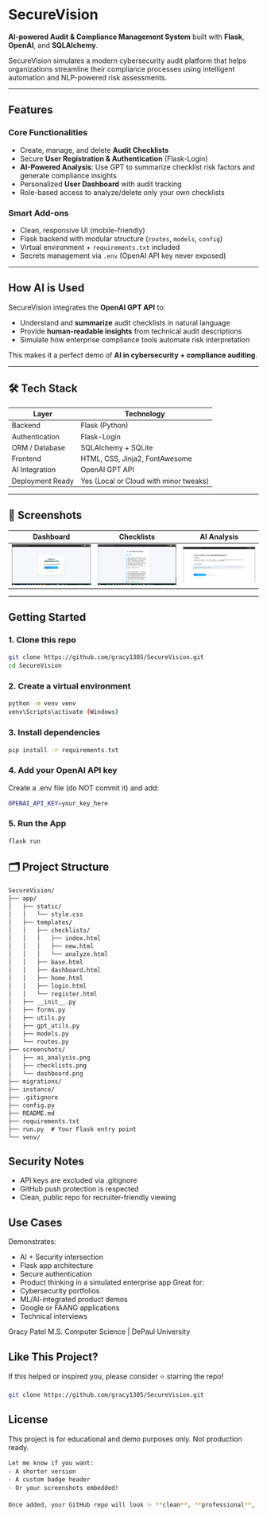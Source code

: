 # SecureVision
**AI-powered Audit & Compliance Management System** built with **Flask**, **OpenAI**, and **SQLAlchemy**.

SecureVision simulates a modern cybersecurity audit platform that helps organizations streamline their compliance processes using intelligent automation and NLP-powered risk assessments.

---

## Features

### Core Functionalities
- Create, manage, and delete **Audit Checklists**
- Secure **User Registration & Authentication** (Flask-Login)
- **AI-Powered Analysis**: Use GPT to summarize checklist risk factors and generate compliance insights
- Personalized **User Dashboard** with audit tracking
- Role-based access to analyze/delete only your own checklists

### Smart Add-ons
- Clean, responsive UI (mobile-friendly)
- Flask backend with modular structure (`routes`, `models`, `config`)
- Virtual environment + `requirements.txt` included
- Secrets management via `.env` (OpenAI API key never exposed)

---

## How AI is Used

SecureVision integrates the **OpenAI GPT API** to:
- Understand and **summarize** audit checklists in natural language
- Provide **human-readable insights** from technical audit descriptions
- Simulate how enterprise compliance tools automate risk interpretation

This makes it a perfect demo of **AI in cybersecurity + compliance auditing**.

---

## 🛠️ Tech Stack

| Layer             | Technology                         |
|-------------------|-------------------------------------|
| Backend           | Flask (Python)                     |
| Authentication    | Flask-Login                        |
| ORM / Database    | SQLAlchemy + SQLite                |
| Frontend          | HTML, CSS, Jinja2, FontAwesome     |
| AI Integration    | OpenAI GPT API                     |
| Deployment Ready  | Yes (Local or Cloud with minor tweaks) |

---

## 📸 Screenshots

| Dashboard | Checklists | AI Analysis |
|----------|------------|-------------|
| ![Dashboard](screenshots/dashboard.png) | ![Checklists](screenshots/checklists.png) | ![AI Analysis](screenshots/ai_analysis.png) |

---

## Getting Started

### 1. Clone this repo

```bash
git clone https://github.com/gracy1305/SecureVision.git
cd SecureVision
```

### 2. Create a virtual environment
```bash
python -m venv venv
venv\Scripts\activate (Windows)
```

### 3. Install dependencies
```bash
pip install -r requirements.txt
```

### 4. Add your OpenAI API key
Create a .env file (do NOT commit it) and add:
```bash
OPENAI_API_KEY=your_key_here
```

### 5. Run the App
```bash
flask run
```
## 🗂️ Project Structure

```
SecureVision/
├── app/
│   ├── static/
│   │   └── style.css
│   ├── templates/
│   │   ├── checklists/
│   │   │   ├── index.html
│   │   │   ├── new.html
│   │   │   └── analyze.html
│   │   ├── base.html
│   │   ├── dashboard.html
│   │   ├── home.html
│   │   ├── login.html
│   │   └── register.html
│   ├── __init__.py
│   ├── forms.py
│   ├── utils.py
│   ├── gpt_utils.py
│   ├── models.py
│   └── routes.py
├── screenshots/
│   ├── ai_analysis.png
│   ├── checklists.png
│   └── dashboard.png
├── migrations/
├── instance/
├── .gitignore
├── config.py
├── README.md
├── requirements.txt
├── run.py  # Your Flask entry point
└── venv/
```


## Security Notes
- API keys are excluded via .gitignore
- GitHub push protection is respected
- Clean, public repo for recruiter-friendly viewing

## Use Cases
Demonstrates:
- AI + Security intersection
- Flask app architecture
- Secure authentication
- Product thinking in a simulated enterprise app
Great for:
- Cybersecurity portfolios
- ML/AI-integrated product demos
- Google or FAANG applications
- Technical interviews

Gracy Patel
M.S. Computer Science | DePaul University

## Like This Project?
If this helped or inspired you, please consider ⭐️ starring the repo!
```bash
git clone https://github.com/gracy1305/SecureVision.git
```

## License
This project is for educational and demo purposes only. Not production ready.
```bash
Let me know if you want:
- A shorter version
- A custom badge header
- Or your screenshots embedded!

Once added, your GitHub repo will look ✨ **clean**, **professional**, and **AI-cybersecurity ready** for your resume!
```


